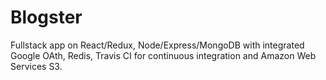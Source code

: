 # Blogster
Fullstack app on React/Redux, Node/Express/MongoDB with integrated Google OAth, Redis, Travis CI for continuous integration and Amazon Web Services S3.
